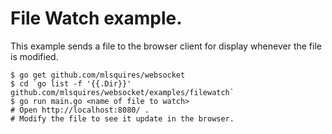 # File Watch example.

This example sends a file to the browser client for display whenever the file is modified.

    $ go get github.com/mlsquires/websocket
    $ cd `go list -f '{{.Dir}}' github.com/mlsquires/websocket/examples/filewatch`
    $ go run main.go <name of file to watch>
    # Open http://localhost:8080/ .
    # Modify the file to see it update in the browser.
